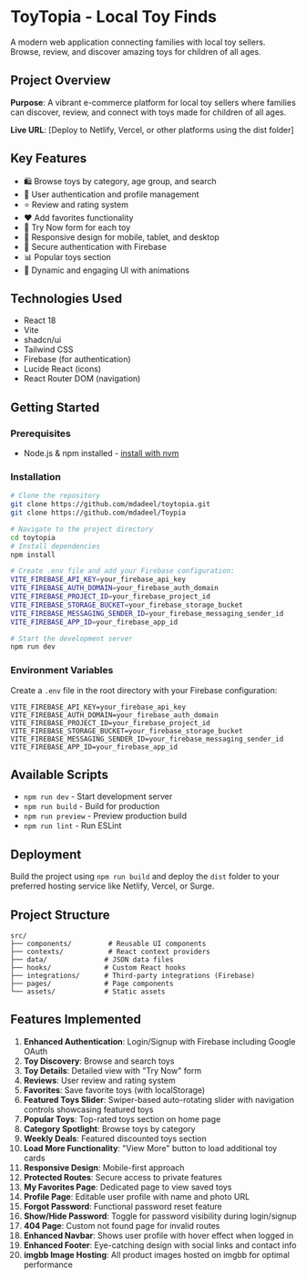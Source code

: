 # ToyTopia - Local Toy Finds

A modern web application connecting families with local toy sellers. Browse, review, and discover amazing toys for children of all ages.

## Project Overview

**Purpose**: A vibrant e-commerce platform for local toy sellers where families can discover, review, and connect with toys made for children of all ages.

**Live URL**: [Deploy to Netlify, Vercel, or other platforms using the dist folder]

## Key Features

- 🛍️ Browse toys by category, age group, and search
- 👤 User authentication and profile management
- ⭐ Review and rating system
- ❤️ Add favorites functionality
- 🛒 Try Now form for each toy
- 🎨 Responsive design for mobile, tablet, and desktop
- 🔐 Secure authentication with Firebase
- 📊 Popular toys section
- 🎯 Dynamic and engaging UI with animations

## Technologies Used

- React 18
- Vite
- shadcn/ui
- Tailwind CSS
- Firebase (for authentication)
- Lucide React (icons)
- React Router DOM (navigation)

## Getting Started

### Prerequisites

- Node.js & npm installed - [install with nvm](https://github.com/nvm-sh/nvm#installing-and-updating)

### Installation

```sh
# Clone the repository
git clone https://github.com/mdadeel/toytopia.git
git clone https://github.com/mdadeel/Toypia

# Navigate to the project directory
cd toytopia
# Install dependencies
npm install

# Create .env file and add your Firebase configuration:
VITE_FIREBASE_API_KEY=your_firebase_api_key
VITE_FIREBASE_AUTH_DOMAIN=your_firebase_auth_domain
VITE_FIREBASE_PROJECT_ID=your_firebase_project_id
VITE_FIREBASE_STORAGE_BUCKET=your_firebase_storage_bucket
VITE_FIREBASE_MESSAGING_SENDER_ID=your_firebase_messaging_sender_id
VITE_FIREBASE_APP_ID=your_firebase_app_id

# Start the development server
npm run dev
```

### Environment Variables

Create a `.env` file in the root directory with your Firebase configuration:

```
VITE_FIREBASE_API_KEY=your_firebase_api_key
VITE_FIREBASE_AUTH_DOMAIN=your_firebase_auth_domain
VITE_FIREBASE_PROJECT_ID=your_firebase_project_id
VITE_FIREBASE_STORAGE_BUCKET=your_firebase_storage_bucket
VITE_FIREBASE_MESSAGING_SENDER_ID=your_firebase_messaging_sender_id
VITE_FIREBASE_APP_ID=your_firebase_app_id
```

## Available Scripts

- `npm run dev` - Start development server
- `npm run build` - Build for production
- `npm run preview` - Preview production build
- `npm run lint` - Run ESLint

## Deployment

Build the project using `npm run build` and deploy the `dist` folder to your preferred hosting service like Netlify, Vercel, or Surge.

## Project Structure

```
src/
├── components/         # Reusable UI components
├── contexts/           # React context providers
├── data/              # JSON data files
├── hooks/             # Custom React hooks
├── integrations/      # Third-party integrations (Firebase)
├── pages/             # Page components
└── assets/            # Static assets
```

## Features Implemented

1. **Enhanced Authentication**: Login/Signup with Firebase including Google OAuth
2. **Toy Discovery**: Browse and search toys
3. **Toy Details**: Detailed view with "Try Now" form
4. **Reviews**: User review and rating system
5. **Favorites**: Save favorite toys (with localStorage)
6. **Featured Toys Slider**: Swiper-based auto-rotating slider with navigation controls showcasing featured toys
7. **Popular Toys**: Top-rated toys section on home page
8. **Category Spotlight**: Browse toys by category
9. **Weekly Deals**: Featured discounted toys section
10. **Load More Functionality**: "View More" button to load additional toy cards
11. **Responsive Design**: Mobile-first approach
12. **Protected Routes**: Secure access to private features
13. **My Favorites Page**: Dedicated page to view saved toys
14. **Profile Page**: Editable user profile with name and photo URL
15. **Forgot Password**: Functional password reset feature
16. **Show/Hide Password**: Toggle for password visibility during login/signup
17. **404 Page**: Custom not found page for invalid routes
18. **Enhanced Navbar**: Shows user profile with hover effect when logged in
19. **Enhanced Footer**: Eye-catching design with social links and contact info
20. **imgbb Image Hosting**: All product images hosted on imgbb for optimal performance
